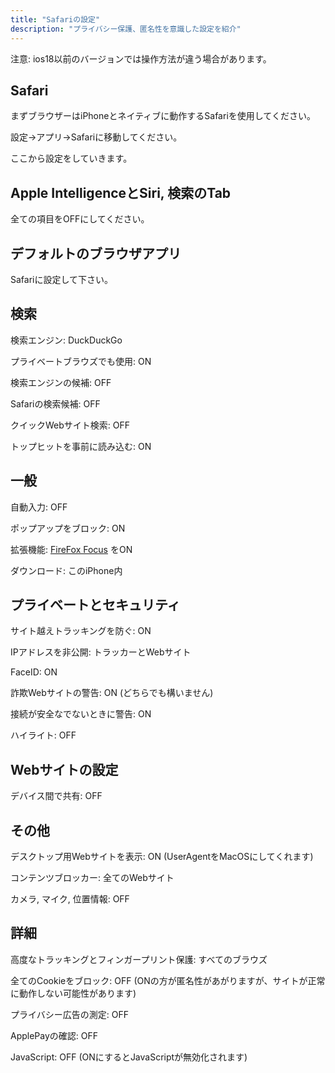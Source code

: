 ```yaml
---
title: "Safariの設定"
description: "プライバシー保護、匿名性を意識した設定を紹介"
---
```

注意: ios18以前のバージョンでは操作方法が違う場合があります。
## Safari
まずブラウザーはiPhoneとネイティブに動作するSafariを使用してください。

設定→アプリ→Safariに移動してください。

ここから設定をしていきます。

## Apple IntelligenceとSiri, 検索のTab

全ての項目をOFFにしてください。

## デフォルトのブラウザアプリ

Safariに設定して下さい。

## 検索
検索エンジン: DuckDuckGo

プライベートブラウズでも使用: ON

検索エンジンの候補: OFF

Safariの検索候補: OFF

クイックWebサイト検索: OFF

トップヒットを事前に読み込む: ON

## 一般

自動入力: OFF

ポップアップをブロック: ON

拡張機能: [FireFox Focus](https://www.mozilla.org/en-US/firefox/browsers/mobile/focus/) をON

ダウンロード: このiPhone内

## プライベートとセキュリティ

サイト越えトラッキングを防ぐ: ON

IPアドレスを非公開: トラッカーとWebサイト

FaceID: ON

詐欺Webサイトの警告: ON (どちらでも構いません)

接続が安全なでないときに警告: ON

ハイライト: OFF

## Webサイトの設定

デバイス間で共有: OFF

## その他

デスクトップ用Webサイトを表示: ON (UserAgentをMacOSにしてくれます)

コンテンツブロッカー: 全てのWebサイト

カメラ, マイク, 位置情報: OFF

## 詳細

高度なトラッキングとフィンガープリント保護: すべてのブラウズ

全てのCookieをブロック: OFF (ONの方が匿名性があがりますが、サイトが正常に動作しない可能性があります)

プライバシー広告の測定: OFF

ApplePayの確認: OFF

JavaScript: OFF (ONにするとJavaScriptが無効化されます)